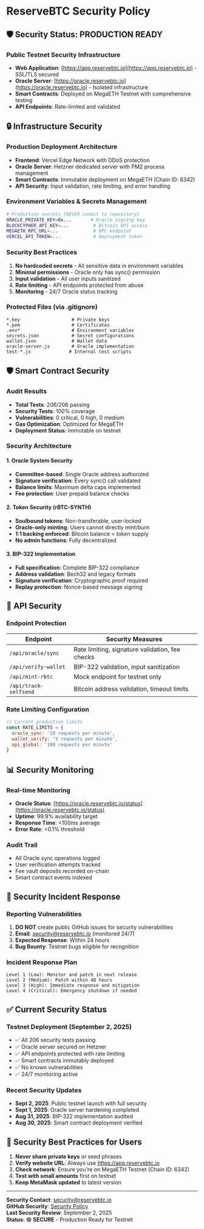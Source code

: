 # ReserveBTC Security Policy

## 🛡️ Security Status: PRODUCTION READY

### Public Testnet Security Infrastructure
- **Web Application**: [https://app.reservebtc.io](https://app.reservebtc.io) - SSL/TLS secured
- **Oracle Server**: [https://oracle.reservebtc.io](https://oracle.reservebtc.io) - Isolated infrastructure
- **Smart Contracts**: Deployed on MegaETH Testnet with comprehensive testing
- **API Endpoints**: Rate-limited and validated

## 🔒 Infrastructure Security

### Production Deployment Architecture
- **Frontend**: Vercel Edge Network with DDoS protection
- **Oracle Server**: Hetzner dedicated server with PM2 process management
- **Smart Contracts**: Immutable deployment on MegaETH (Chain ID: 6342)
- **API Security**: Input validation, rate limiting, and error handling

### Environment Variables & Secrets Management
```bash
# Production secrets (NEVER commit to repository)
ORACLE_PRIVATE_KEY=0x...       # Oracle signing key
BLOCKCYPHER_API_KEY=...         # Bitcoin API access
MEGAETH_RPC_URL=...             # RPC endpoint
VERCEL_API_TOKEN=...            # Deployment token
```

### Security Best Practices
1. **No hardcoded secrets** - All sensitive data in environment variables
2. **Minimal permissions** - Oracle only has sync() permission
3. **Input validation** - All user inputs sanitized
4. **Rate limiting** - API endpoints protected from abuse
5. **Monitoring** - 24/7 Oracle status tracking

### Protected Files (via .gitignore)
```
*.key                   # Private keys
*.pem                   # Certificates  
.env*                   # Environment variables
secrets.json            # Secret configurations
wallet.json             # Wallet data
oracle-server.js        # Oracle implementation
test-*.js              # Internal test scripts
```

## 🛡️ Smart Contract Security

### Audit Results
- **Total Tests**: 206/206 passing
- **Security Tests**: 100% coverage
- **Vulnerabilities**: 0 critical, 0 high, 0 medium
- **Gas Optimization**: Optimized for MegaETH
- **Deployment Status**: Immutable on testnet

### Security Architecture

#### 1. Oracle System Security
- **Committee-based**: Single Oracle address authorized
- **Signature verification**: Every sync() call validated
- **Balance limits**: Maximum delta caps implemented
- **Fee protection**: User prepaid balance checks

#### 2. Token Security (rBTC-SYNTH)
- **Soulbound tokens**: Non-transferable, user-locked
- **Oracle-only minting**: Users cannot directly mint/burn
- **1:1 backing enforced**: Bitcoin balance = token supply
- **No admin functions**: Fully decentralized

#### 3. BIP-322 Implementation
- **Full specification**: Complete BIP-322 compliance
- **Address validation**: Bech32 and legacy formats
- **Signature verification**: Cryptographic proof required
- **Replay protection**: Nonce-based message signing

## 🔐 API Security

### Endpoint Protection
| Endpoint | Security Measures |
|----------|------------------|
| `/api/oracle/sync` | Rate limiting, signature validation, fee checks |
| `/api/verify-wallet` | BIP-322 validation, input sanitization |
| `/api/mint-rbtc` | Mock endpoint for testnet only |
| `/api/track-selfsend` | Bitcoin address validation, timeout limits |

### Rate Limiting Configuration
```javascript
// Current production limits
const RATE_LIMITS = {
  oracle_sync: '10 requests per minute',
  wallet_verify: '5 requests per minute',
  api_global: '100 requests per minute'
}
```

## 📊 Security Monitoring

### Real-time Monitoring
- **Oracle Status**: [https://oracle.reservebtc.io/status](https://oracle.reservebtc.io/status)
- **Uptime**: 99.9% availability target
- **Response Time**: <100ms average
- **Error Rate**: <0.1% threshold

### Audit Trail
- All Oracle sync operations logged
- User verification attempts tracked
- Fee vault deposits recorded on-chain
- Smart contract events indexed

## 🚨 Security Incident Response

### Reporting Vulnerabilities
1. **DO NOT** create public GitHub issues for security vulnerabilities
2. **Email**: security@reservebtc.io (monitored 24/7)
3. **Expected Response**: Within 24 hours
4. **Bug Bounty**: Testnet bugs eligible for recognition

### Incident Response Plan
```
Level 1 (Low): Monitor and patch in next release
Level 2 (Medium): Patch within 48 hours
Level 3 (High): Immediate response and mitigation
Level 4 (Critical): Emergency shutdown if needed
```

## ✅ Current Security Status

### Testnet Deployment (September 2, 2025)
- ✅ All 206 security tests passing
- ✅ Oracle server secured on Hetzner
- ✅ API endpoints protected with rate limiting
- ✅ Smart contracts immutably deployed
- ✅ No known vulnerabilities
- ✅ 24/7 monitoring active

### Recent Security Updates
- **Sept 2, 2025**: Public testnet launch with full security
- **Sept 1, 2025**: Oracle server hardening completed
- **Aug 31, 2025**: BIP-322 implementation audited
- **Aug 30, 2025**: Smart contract deployment verified

## 📝 Security Best Practices for Users

1. **Never share private keys** or seed phrases
2. **Verify website URL**: Always use https://app.reservebtc.io
3. **Check network**: Ensure you're on MegaETH Testnet (Chain ID: 6342)
4. **Test with small amounts** first on testnet
5. **Keep MetaMask updated** to latest version

---

**Security Contact**: security@reservebtc.io  
**GitHub Security**: [Security Policy](https://github.com/reservebtc/app.reservebtc.io/security)  
**Last Security Review**: September 2, 2025  
**Status**: 🟢 **SECURE** - Production Ready for Testnet